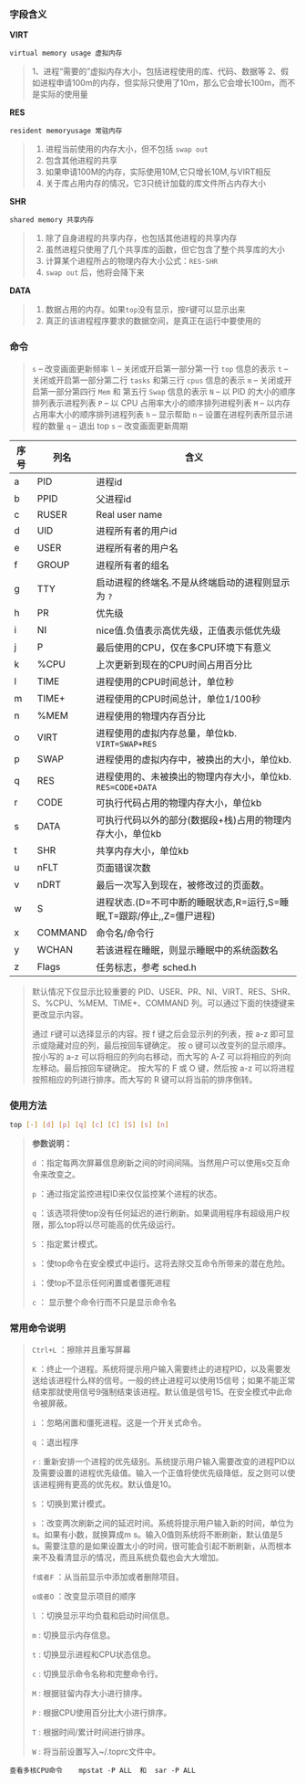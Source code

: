 ### 字段含义

**VIRT** 

`virtual memory usage 虚拟内存`

> 1、进程“需要的”虚拟内存大小，包括进程使用的库、代码、数据等
> 2、假如进程申请100m的内存，但实际只使用了10m，那么它会增长100m，而不是实际的使用量

**RES**

`resident memoryusage 常驻内存`

> 1.  进程当前使用的内存大小，但不包括 `swap out`
> 2. 包含其他进程的共享
> 3. 如果申请100M的内存，实际使用10M,它只增长10M,与VIRT相反
> 4. 关于库占用内存的情况，它3只统计加载的库文件所占内存大小

**SHR**

`shared memory 共享内存`

> 1. 除了自身进程的共享内存，也包括其他进程的共享内存
> 2. 虽然进程只使用了几个共享库的函数，但它包含了整个共享库的大小
> 3. 计算某个进程所占的物理内存大小公式：`RES-SHR`
> 4. `swap out` 后，他将会降下来

**DATA**

> 1. 数据占用的内存。如果`top`没有显示，按`F`键可以显示出来
> 2. 真正的该进程程序要求的数据空间，是真正在运行中要使用的

### 命令

>`s` – 改变画面更新频率
>`l` – 关闭或开启第一部分第一行 `top` 信息的表示
>`t` – 关闭或开启第一部分第二行 `tasks` 和第三行 `cpus` 信息的表示
>`m` – 关闭或开启第一部分第四行 `Mem` 和 第五行 `Swap` 信息的表示
>`N` – 以 PID 的大小的顺序排列表示进程列表
>`P` – 以 CPU 占用率大小的顺序排列进程列表
>`M` – 以内存占用率大小的顺序排列进程列表
>`h` – 显示帮助
>`n` – 设置在进程列表所显示进程的数量
>`q` – 退出 top
>`s` – 改变画面更新周期

| 序号 | 列名 | 含义 |
| ---- | ---- | ---- |
| a | PID |  进程id |
| b | PPID | 父进程id |
| c | RUSER | Real user name |
| d | UID | 进程所有者的用户id |
| e | USER | 进程所有者的用户名 |
| f | GROUP | 进程所有者的组名 |
| g | TTY | 启动进程的终端名.不是从终端启动的进程则显示为 `?` |
| h | PR | 优先级 |
| i | NI | nice值.负值表示高优先级，正值表示低优先级 |
| j | P | 最后使用的CPU，仅在多CPU环境下有意义 |
| k | %CPU | 上次更新到现在的CPU时间占用百分比 |
| l | TIME | 进程使用的CPU时间总计，单位秒 |
| m | TIME+ | 进程使用的CPU时间总计，单位1/100秒 |
| n | %MEM | 进程使用的物理内存百分比 |
| o | VIRT | 进程使用的虚拟内存总量，单位kb. `VIRT=SWAP+RES` |
| p | SWAP | 进程使用的虚拟内存中，被换出的大小，单位kb. |
| q | RES | 进程使用的、未被换出的物理内存大小，单位kb. `RES=CODE+DATA` |
| r | CODE | 可执行代码占用的物理内存大小，单位kb |
| s | DATA | 可执行代码以外的部分(数据段+栈)占用的物理内存大小，单位kb |
| t | SHR | 共享内存大小，单位kb |
| u | nFLT | 页面错误次数 |
| v | nDRT | 最后一次写入到现在，被修改过的页面数。|
| w | S | 进程状态.(D=不可中断的睡眠状态,R=运行,S=睡眠,T=跟踪/停止,,Z=僵尸进程) |
| x | COMMAND | 命令名/命令行 |
| y | WCHAN | 若该进程在睡眠，则显示睡眠中的系统函数名 |
| z | Flags | 任务标志，参考 sched.h |

> 默认情况下仅显示比较重要的 PID、USER、PR、NI、VIRT、RES、SHR、S、%CPU、%MEM、TIME+、COMMAND 列。可以通过下面的快捷键来更改显示内容。
>
> 通过 `F`键可以选择显示的内容。按 f 键之后会显示列的列表，按 a-z 即可显示或隐藏对应的列，最后按回车键确定。
> 按 o 键可以改变列的显示顺序。按小写的 a-z 可以将相应的列向右移动，而大写的 A-Z 可以将相应的列向左移动。最后按回车键确定。
> 按大写的 F 或 O 键，然后按 a-z 可以将进程按照相应的列进行排序。而大写的 R 键可以将当前的排序倒转。

### 使用方法

```bash
top [-] [d] [p] [q] [c] [C] [S] [s] [n]
```

> **参数说明：**
>
> `d` ：指定每两次屏幕信息刷新之间的时间间隔。当然用户可以使用s交互命令来改变之。
>
> `p` ：通过指定监控进程ID来仅仅监控某个进程的状态。
>
> `q` ：该选项将使top没有任何延迟的进行刷新。如果调用程序有超级用户权限，那么top将以尽可能高的优先级运行。
>
> `S` ：指定累计模式。
>
> `s` ：使top命令在安全模式中运行。这将去除交互命令所带来的潜在危险。
>
> `i` ：使top不显示任何闲置或者僵死进程
>
> `c` ： 显示整个命令行而不只是显示命令名



### 常用命令说明

> `Ctrl+L` ：擦除并且重写屏幕
>
> `K` ：终止一个进程。系统将提示用户输入需要终止的进程PID，以及需要发送给该进程什么样的信号。一般的终止进程可以使用15信号；如果不能正常结束那就使用信号9强制结束该进程。默认值是信号15。在安全模式中此命令被屏蔽。
>
> `i` ：忽略闲置和僵死进程。这是一个开关式命令。
>
> `q` ：退出程序
>
> `r` : 重新安排一个进程的优先级别。系统提示用户输入需要改变的进程PID以及需要设置的进程优先级值。输入一个正值将使优先级降低，反之则可以使该进程拥有更高的优先权。默认值是10。
>
> `S` ：切换到累计模式。
>
> `s` ：改变两次刷新之间的延迟时间。系统将提示用户输入新的时间，单位为s。如果有小数，就换算成m s。输入0值则系统将不断刷新，默认值是5 s。需要注意的是如果设置太小的时间，很可能会引起不断刷新，从而根本来不及看清显示的情况，而且系统负载也会大大增加。
>
> `f或者F` ：从当前显示中添加或者删除项目。
>
> `o或者O` ：改变显示项目的顺序
>
> `l` ：切换显示平均负载和启动时间信息。
>
> `m` : 切换显示内存信息。
>
> `t` : 切换显示进程和CPU状态信息。
>
> `c` : 切换显示命令名称和完整命令行。
>
> `M` : 根据驻留内存大小进行排序。
>
> `P` : 根据CPU使用百分比大小进行排序。
>
> `T` : 根据时间/累计时间进行排序。
>
> `W` : 将当前设置写入~/.toprc文件中。

`查看多核CPU命令    mpstat -P ALL  和  sar -P ALL`

